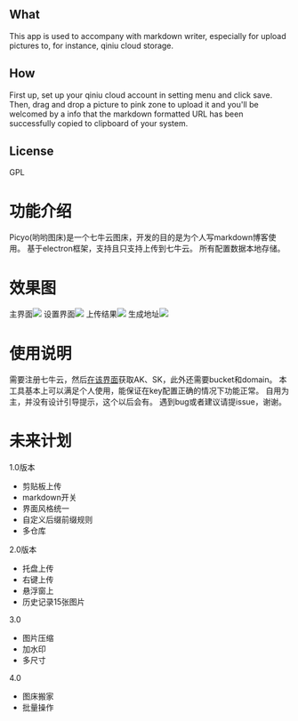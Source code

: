 ## What
This app is used to accompany with markdown writer, especially for upload pictures to, for instance, qiniu cloud storage.

## How
First up, set up your qiniu cloud account in setting menu and click save.
Then, drag and drop a picture to pink zone to upload it and you'll be welcomed by a info that the markdown formatted URL has been successfully copied to clipboard of your system.

## License
GPL

# 功能介绍
Picyo(哟哟图床)是一个七牛云图床，开发的目的是为个人写markdown博客使用。
基于electron框架，支持且只支持上传到七牛云。
所有配置数据本地存储。

# 效果图
主界面![](http://ogscovhkh.bkt.clouddn.com/snipaste_20170317_154344.png(2017-03-17T15:45:55+08:00))
设置界面![](http://ogscovhkh.bkt.clouddn.com/snipaste_20170317_154413.png(2017-03-17T15:48:10+08:00))
上传结果![](http://ogscovhkh.bkt.clouddn.com/snipaste_20170317_154609.png(2017-03-17T15:48:51+08:00))
生成地址![](http://ogscovhkh.bkt.clouddn.com/snipaste_20170317_154629.png(2017-03-17T15:49:04+08:00))

# 使用说明
需要注册七牛云，然后[在该界面](https://portal.qiniu.com/user/key)获取AK、SK，此外还需要bucket和domain。
本工具基本上可以满足个人使用，能保证在key配置正确的情况下功能正常。
自用为主，并没有设计引导提示，这个以后会有。
遇到bug或者建议请提issue，谢谢。

# 未来计划

1.0版本
- 剪贴板上传
- markdown开关
- 界面风格统一
- 自定义后缀前缀规则
- 多仓库

2.0版本
- 托盘上传
- 右键上传
- 悬浮窗上
- 历史记录15张图片

3.0
- 图片压缩
- 加水印
- 多尺寸

4.0
- 图床搬家
- 批量操作